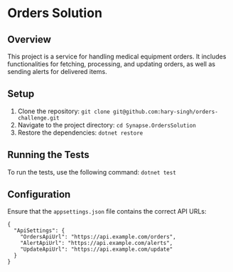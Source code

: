 # Orders Solution

## Overview
This project is a service for handling medical equipment orders. It includes functionalities for fetching, processing, and updating orders, as well as sending alerts for delivered items.

## Setup
1. Clone the repository:
    `git clone git@github.com:hary-singh/orders-challenge.git`
2. Navigate to the project directory:
    `cd Synapse.OrdersSolution`
3. Restore the dependencies:
    `dotnet restore`

## Running the Tests
To run the tests, use the following command:
`dotnet test`

## Configuration

Ensure that the `appsettings.json` file contains the correct API URLs:
```
{
  "ApiSettings": {
    "OrdersApiUrl": "https://api.example.com/orders",
    "AlertApiUrl": "https://api.example.com/alerts",
    "UpdateApiUrl": "https://api.example.com/update"
  }
}
```
